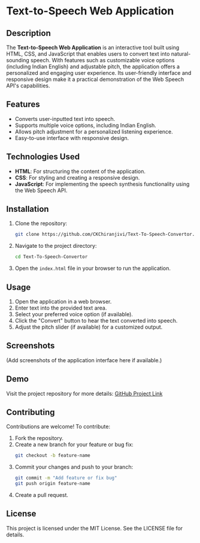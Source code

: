 # Text-to-Speech Web Application

## Description
The **Text-to-Speech Web Application** is an interactive tool built using HTML, CSS, and JavaScript that enables users to convert text into natural-sounding speech. With features such as customizable voice options (including Indian English) and adjustable pitch, the application offers a personalized and engaging user experience. Its user-friendly interface and responsive design make it a practical demonstration of the Web Speech API's capabilities.

## Features
- Converts user-inputted text into speech.
- Supports multiple voice options, including Indian English.
- Allows pitch adjustment for a personalized listening experience.
- Easy-to-use interface with responsive design.

## Technologies Used
- **HTML**: For structuring the content of the application.
- **CSS**: For styling and creating a responsive design.
- **JavaScript**: For implementing the speech synthesis functionality using the Web Speech API.

## Installation
1. Clone the repository:
   ```bash
   git clone https://github.com/CKChiranjivi/Text-To-Speech-Convertor.git
   ```
2. Navigate to the project directory:
   ```bash
   cd Text-To-Speech-Convertor
   ```
3. Open the `index.html` file in your browser to run the application.

## Usage
1. Open the application in a web browser.
2. Enter text into the provided text area.
3. Select your preferred voice option (if available).
4. Click the "Convert" button to hear the text converted into speech.
5. Adjust the pitch slider (if available) for a customized output.

## Screenshots
(Add screenshots of the application interface here if available.)

## Demo
Visit the project repository for more details: [GitHub Project Link](https://github.com/CKChiranjivi/Text-To-Speech-Convertor)

## Contributing
Contributions are welcome! To contribute:
1. Fork the repository.
2. Create a new branch for your feature or bug fix:
   ```bash
   git checkout -b feature-name
   ```
3. Commit your changes and push to your branch:
   ```bash
   git commit -m "Add feature or fix bug"
   git push origin feature-name
   ```
4. Create a pull request.

## License
This project is licensed under the MIT License. See the LICENSE file for details.

